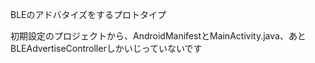 BLEのアドバタイズをするプロトタイプ

初期設定のプロジェクトから、AndroidManifestとMainActivity.java、あとBLEAdvertiseControllerしかいじっていないです
